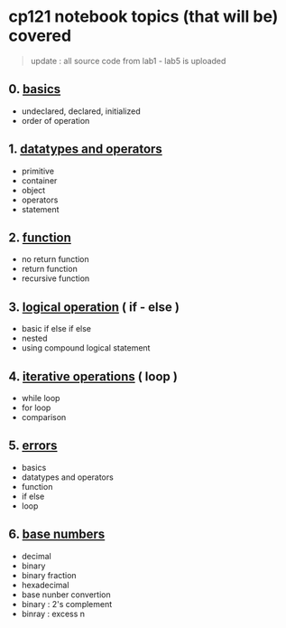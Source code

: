 # cp121 notebook topics (that will be) covered
> update : all source code from lab1 - lab5 is uploaded
## 0. [basics](0-basics.md)
* undeclared, declared, initialized
* order of operation
## 1. [datatypes and operators](1-data.md)
* primitive
* container
* object
* operators
* statement
## 2. [function](2-function.md)
* no return function
* return function
* recursive function
## 3. [logical operation](3-logical.md) ( if - else )
* basic if else if else
* nested
* using compound logical statement
## 4. [iterative operations](4-iterative.md) ( loop )
* while loop
* for loop
* comparison
## 5. [errors](5-errors.md)
* basics
* datatypes and operators
* function
* if else
* loop
## 6. [base numbers](6-base.md)
* decimal
* binary
* binary fraction
* hexadecimal
* base nunber convertion
* binary : 2's complement
* binray : excess n


